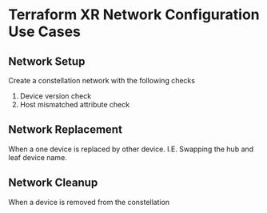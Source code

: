 # Terraform XR Network Configuration Use Cases


## Network Setup
Create a constellation network with the following checks
  1. Device version check
  2. Host mismatched attribute check

## Network Replacement
When a one device is replaced by other device. I.E. Swapping the hub and leaf device name.

## Network Cleanup
When a device is removed from the constellation

